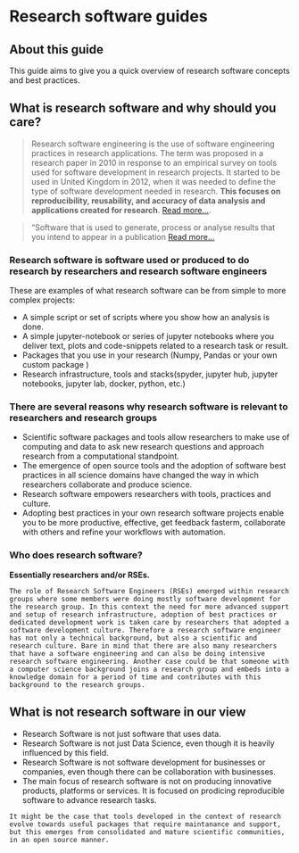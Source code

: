 # Research software guides
## About this guide
This guide aims to give you a quick overview of research software concepts and best practices.
## What is research software and why should you care?
> Research software engineering is the use of software engineering practices in research applications. The term was proposed in a research paper in 2010 in response to an empirical survey on tools used for software development in research projects. It started to be used in United Kingdom in 2012, when it was needed to define the type of software development needed in research. **This focuses on reproducibility, reusability, and accuracy of data analysis and applications created for research**. [Read more...](https://en.wikipedia.org/wiki/Research_software_engineering).

> “Software that is used to generate, process or analyse results that you intend to appear in a publication [Read more...](https://zenodo.org/record/14809#.YNnss-gzZPY) 

### Research software is software used or produced to do research by researchers and research software engineers
These are examples of what research software can be from simple to more complex projects:
- A simple script or set of scripts where you show how an analysis is done.
- A simple jupyter-notebook or series of jupyter notebooks where you deliver text, plots and code-snippets related to a research task or result.
- Packages that you use in your research (Numpy, Pandas or your own custom package )
- Research infrastructure, tools and stacks(spyder, jupyter hub, jupyter notebooks, jupyter lab, docker, python, etc.)

### There are several reasons why research software is relevant to researchers and research groups
- Scientific software packages and tools allow researchers to make use of computing and data to ask new research questions and approach research from a computational standpoint.
- The emergence of open source tools and the adoption of software best practices in all science domains have changed the way in which researchers collaborate and produce science.
- Research software empowers researchers with tools, practices and culture.
- Adopting best practices in your own research software projects enable you to be more productive, effective, get feedback fasterm, collaborate with others and refine your workflows with automation. 

### Who does research software?
**Essentially researchers and/or RSEs.** 
```{note}
The role of Research Software Engineers (RSEs) emerged within research groups where some members were doing mostly software development for the research group. In this context the need for more advanced support and setup of research infrastructure, adoption of best practices or dedicated development work is taken care by researchers that adopted a software development culture. Therefore a research software engineer has not only a technical background, but also a scientific and research culture. Bare in mind that there are also many researchers that have a software engineering and can also be doing intensive research software engineering. Another case could be that someone with a computer science background joins a research group and embeds into a knowledge domain for a period of time and contributes with this background to the research groups.
```

<!-- ### What is required to succesfully take advantage of research software?
- Aim to make your project reusable by you and your research group. Try to follow our guides, it will give you a quick overview of what it takes to produce more reproducible code.
- Understand what is research software. It is a set of specialized research activities, but it is also a culture.
- Understand how to use it and adopt it intentionally in your research group.
- Understand how to collaborate in research software projects.
- Engage in the use, design or production of research software, don't try to outsource it.
- Work on software that you want to use first for your research, then think for larger audiences. 
In order to take advantage of research best practices, culture and tools it is not enough to produce software, or work with a research software engineer. Putting together a researchers and a research software engineer without a proper cuture and expectation of what can be done and what is the role about can create a lot of challenges.  -->

## What is not research software in our view
- Research Software is not just software that uses data.
- Research Software is not just Data Science, even though it is heavily influenced by this field.
- Research Software is not software development for businesses or companies, even though there can be collaboration with businesses. 
- The main focus of research software is not on producing innovative products, platforms or services. It is focused on prodicing reproducible software to advance research tasks. 
```{note}
It might be the case that tools developed in the context of research evolve towards useful packages that require maintanance and support, but this emerges from consolidated and mature scientific communities, in an open source manner. 
```